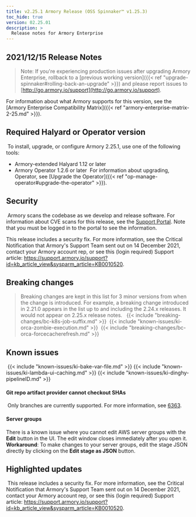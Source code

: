```yaml
---
title: v2.25.1 Armory Release (OSS Spinnaker™ v1.25.3)
toc_hide: true
version: 02.25.01
description: >
  Release notes for Armory Enterprise
---
```


## 2021/12/15 Release Notes

> Note: If you're experiencing production issues after upgrading Armory Enterprise, rollback to a [previous working version]({{< ref "upgrade-spinnaker#rolling-back-an-upgrade" >}}) and please report issues to [http://go.armory.io/support](http://go.armory.io/support).

For information about what Armory supports for this version, see the [Armory Enterprise Compatibility Matrix]({{< ref "armory-enterprise-matrix-2-25.md" >}}).

## Required Halyard or Operator version
​
To install, upgrade, or configure Armory 2.25.1, use one of the following tools:
- Armory-extended Halyard 1.12 or later
- Armory Operator 1.2.6 or later
​
   For information about upgrading, Operator, see [Upgrade the Operator]({{< ref "op-manage-operator#upgrade-the-operator" >}}).
​
## Security
​
Armory scans the codebase as we develop and release software. For information about CVE scans for this release, see the [Support Portal](https://support.armory.io/support?id=kb_article_view&sysparm_article=KB0010414). Note that you must be logged in to the portal to see the information.

This release includes a security fix. For more information, see the Critical Notification that Armory's Support Team sent out on 14 December 2021, contact your Armory account rep, or see this (login required) Support article: https://support.armory.io/support?id=kb_article_view&sysparm_article=KB0010520.
​
## Breaking changes

> Breaking changes are kept in this list for 3 minor versions from when the change is introduced. For example, a breaking change introduced in 2.21.0 appears in the list up to and including the 2.24.x releases. It would not appear on 2.25.x release notes.
​
​
{{< include "breaking-changes/bc-k8s-job-suffix.md" >}}
​
{{< include "known-issues/ki-orca-zombie-execution.md" >}}
​
{{< include "breaking-changes/bc-orca-forcecacherefresh.md" >}}
​
## Known issues
​
{{< include "known-issues/ki-bake-var-file.md" >}}
{{< include "known-issues/ki-lambda-ui-caching.md" >}}
{{< include "known-issues/ki-dinghy-pipelineID.md" >}}
​
​
#### Git repo artifact provider cannot checkout SHAs
​
Only branches are currently supported. For more information, see [6363](https://github.com/spinnaker/spinnaker/issues/6363).
​
#### Server groups
<!-- ENG-5847 -->
There is a known issue where you cannot edit AWS server groups with the **Edit** button in the UI. The edit window closes immediately after you open it.
​
**Workaround**: To make changes to your server groups, edit the stage JSON directly by clicking on the **Edit stage as JSON** button.
​
## Highlighted updates
​
This release includes a security fix. For more information, see the Critical Notification that Armory's Support Team sent out on 14 December 2021, contact your Armory account rep, or see this (login required) Support article: https://support.armory.io/support?id=kb_article_view&sysparm_article=KB0010520.